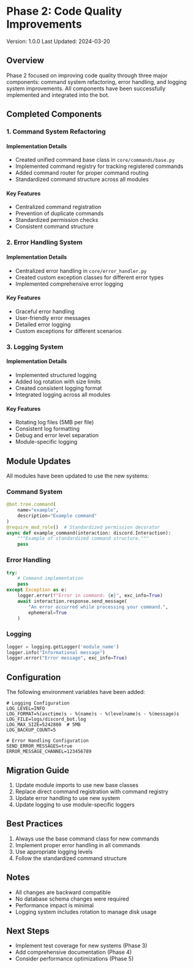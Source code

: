 # Phase 2: Code Quality Improvements
Version: 1.0.0
Last Updated: 2024-03-20

## Overview
Phase 2 focused on improving code quality through three major components: command system refactoring, error handling, and logging system improvements. All components have been successfully implemented and integrated into the bot.

## Completed Components

### 1. Command System Refactoring
#### Implementation Details
- Created unified command base class in `core/commands/base.py`
- Implemented command registry for tracking registered commands
- Added command router for proper command routing
- Standardized command structure across all modules

#### Key Features
- Centralized command registration
- Prevention of duplicate commands
- Standardized permission checks
- Consistent command structure

### 2. Error Handling System
#### Implementation Details
- Centralized error handling in `core/error_handler.py`
- Created custom exception classes for different error types
- Implemented comprehensive error logging

#### Key Features
- Graceful error handling
- User-friendly error messages
- Detailed error logging
- Custom exceptions for different scenarios

### 3. Logging System
#### Implementation Details
- Implemented structured logging
- Added log rotation with size limits
- Created consistent logging format
- Integrated logging across all modules

#### Key Features
- Rotating log files (5MB per file)
- Consistent log formatting
- Debug and error level separation
- Module-specific logging

## Module Updates
All modules have been updated to use the new systems:

### Command System
```python
@bot.tree.command(
    name="example",
    description="Example command"
)
@require_mod_role()  # Standardized permission decorator
async def example_command(interaction: discord.Interaction):
    """Example of standardized command structure."""
    pass
```

### Error Handling
```python
try:
    # Command implementation
    pass
except Exception as e:
    logger.error(f"Error in command: {e}", exc_info=True)
    await interaction.response.send_message(
        "An error occurred while processing your command.",
        ephemeral=True
    )
```

### Logging
```python
logger = logging.getLogger('module_name')
logger.info("Informational message")
logger.error("Error message", exc_info=True)
```

## Configuration
The following environment variables have been added:
```env
# Logging Configuration
LOG_LEVEL=INFO
LOG_FORMAT=%(asctime)s - %(name)s - %(levelname)s - %(message)s
LOG_FILE=logs/discord_bot.log
LOG_MAX_SIZE=5242880  # 5MB
LOG_BACKUP_COUNT=5

# Error Handling Configuration
SEND_ERROR_MESSAGES=true
ERROR_MESSAGE_CHANNEL=123456789
```

## Migration Guide
1. Update module imports to use new base classes
2. Replace direct command registration with command registry
3. Update error handling to use new system
4. Update logging to use module-specific loggers

## Best Practices
1. Always use the base command class for new commands
2. Implement proper error handling in all commands
3. Use appropriate logging levels
4. Follow the standardized command structure

## Notes
- All changes are backward compatible
- No database schema changes were required
- Performance impact is minimal
- Logging system includes rotation to manage disk usage

## Next Steps
- Implement test coverage for new systems (Phase 3)
- Add comprehensive documentation (Phase 4)
- Consider performance optimizations (Phase 5) 